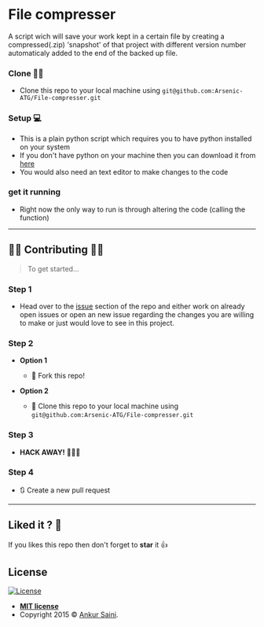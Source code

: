 # File compresser
A script wich will save your work kept in a certain file by creating a compressed(.zip) 'snapshot' of that project with different version number automaticaly added to the end of the backed up file.

### Clone 👯‍♂️

- Clone this repo to your local machine using `git@github.com:Arsenic-ATG/File-compresser.git`

### Setup 💻

- This is a plain python script which requires you to have python installed on your system
- If you don't have python on your machine then you can download it from [here](https://www.python.org/downloads/)
- You would also need an text editor to make changes to the code

### get it running

- Right now the only way to run is through altering the code (calling the function)

---

## 👩‍💻 Contributing 👨‍💻

> To get started...

### Step 1

- Head over to the [issue](https://github.com/Arsenic-ATG/File-compresser/issues) section of the repo and either work on already open issues or open an new issue regarding the changes you are willing to make or just would love to see in this project.

### Step 2

- **Option 1**
    - 🍴 Fork this repo!

- **Option 2**
    - 👯 Clone this repo to your local machine using `git@github.com:Arsenic-ATG/File-compresser.git`

### Step 3

- **HACK AWAY!** 🔨🔨🔨

### Step 4

- 🔃 Create a new pull request

---

## Liked it ? 🤩
If you likes this repo then don't forget to **star** it 👍

## License

[![License](http://img.shields.io/:license-mit-blue.svg?style=flat-square)](http://badges.mit-license.org)

- **[MIT license](http://opensource.org/licenses/mit-license.php)**
- Copyright 2015 © <a href="https://github.com/Arsenic-ATG" target="_blank">Ankur Saini</a>.

